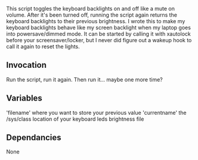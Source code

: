 This script toggles the keyboard backlights on and off like a mute on volume. After it's been turned off, running the script again returns the keyboard backlights to their previous brightness. I wrote this to make my keyboard backlights behave like my screen backlight when my laptop goes into powersave/dimmed mode. It can be started by calling it with xautolock before your screensaver/locker, but I never did figure out a wakeup hook to call it again to reset the lights.

Invocation
---------------
Run the script, run it again. Then run it... maybe one more time?


Variables
---------------
'filename' where you want to store your previous value
'currentname' the /sys/class location of your keyboard leds brightness file


Dependancies
---------------
None
